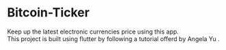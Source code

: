 # Bitcoin-Ticker
Keep up the latest electronic currencies price using this app.<br> This project is built using flutter by following a tutorial offerd by Angela Yu .
